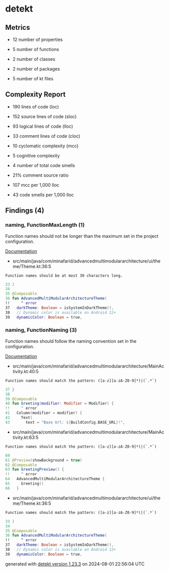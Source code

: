 # detekt

## Metrics

* 12 number of properties

* 5 number of functions

* 2 number of classes

* 2 number of packages

* 5 number of kt files

## Complexity Report

* 190 lines of code (loc)

* 152 source lines of code (sloc)

* 93 logical lines of code (lloc)

* 33 comment lines of code (cloc)

* 10 cyclomatic complexity (mcc)

* 5 cognitive complexity

* 4 number of total code smells

* 21% comment source ratio

* 107 mcc per 1,000 lloc

* 43 code smells per 1,000 lloc

## Findings (4)

### naming, FunctionMaxLength (1)

Function names should not be longer than the maximum set in the project configuration.

[Documentation](https://detekt.dev/docs/rules/naming#functionmaxlength)

* src/main/java/com/minafarid/advancedmultimodulararchitecture/ui/theme/Theme.kt:36:5
```
Function names should be at most 30 characters long.
```
```kotlin
33 )
34 
35 @Composable
36 fun AdvancedMultiModularArchitectureTheme(
!!     ^ error
37   darkTheme: Boolean = isSystemInDarkTheme(),
38   // Dynamic color is available on Android 12+
39   dynamicColor: Boolean = true,

```

### naming, FunctionNaming (3)

Function names should follow the naming convention set in the configuration.

[Documentation](https://detekt.dev/docs/rules/naming#functionnaming)

* src/main/java/com/minafarid/advancedmultimodulararchitecture/MainActivity.kt:40:5
```
Function names should match the pattern: ([a-z][a-zA-Z0-9]*)|(`.*`)
```
```kotlin
37 }
38 
39 @Composable
40 fun Greeting(modifier: Modifier = Modifier) {
!!     ^ error
41   Column(modifier = modifier) {
42     Text(
43       text = "Base Url: ${BuildConfig.BASE_URL}!",

```

* src/main/java/com/minafarid/advancedmultimodulararchitecture/MainActivity.kt:63:5
```
Function names should match the pattern: ([a-z][a-zA-Z0-9]*)|(`.*`)
```
```kotlin
60 
61 @Preview(showBackground = true)
62 @Composable
63 fun GreetingPreview() {
!!     ^ error
64   AdvancedMultiModularArchitectureTheme {
65     Greeting()
66   }

```

* src/main/java/com/minafarid/advancedmultimodulararchitecture/ui/theme/Theme.kt:36:5
```
Function names should match the pattern: ([a-z][a-zA-Z0-9]*)|(`.*`)
```
```kotlin
33 )
34 
35 @Composable
36 fun AdvancedMultiModularArchitectureTheme(
!!     ^ error
37   darkTheme: Boolean = isSystemInDarkTheme(),
38   // Dynamic color is available on Android 12+
39   dynamicColor: Boolean = true,

```

generated with [detekt version 1.23.3](https://detekt.dev/) on 2024-08-01 22:56:04 UTC
